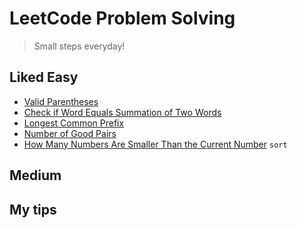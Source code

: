 # LeetCode Problem Solving

> Small steps everyday!

## Liked Easy
- [Valid Parentheses](valid-parentheses.py)
- [Check if Word Equals Summation of Two Words](check-if-word-equals-summation-of-two-words.py)
- [Longest Common Prefix](longest-common-prefix.py)
- [Number of Good Pairs](number-of-good-pairs.py)
- [How Many Numbers Are Smaller Than the Current Number](how-many-numbers-are-smaller-than-the-current-number.py) `sort`

## Medium

## My tips

<!-- 
TODO:
- MUST! https://leetcode.com/problems/minimum-number-of-operations-to-move-all-balls-to-each-box/
- https://leetcode.com/problems/reverse-string/
-->